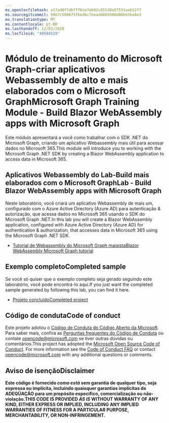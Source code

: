 ```yaml
---
ms.openlocfilehash: a17ad0f7dbff76ce7eb92c85538a57531aab52f7
ms.sourcegitcommit: 5067c508675fbedbc7eead0869308d00b63be8e3
ms.translationtype: MT
ms.contentlocale: pt-BR
ms.lasthandoff: 12/03/2020
ms.locfileid: "49584519"
---
```

# <a name="microsoft-graph-training-module---build-blazor-webassembly-apps-with-microsoft-graph"></a><span data-ttu-id="32ac8-101">Módulo de treinamento do Microsoft Graph-criar aplicativos Webassembly de alto e mais elaborados com o Microsoft Graph</span><span class="sxs-lookup"><span data-stu-id="32ac8-101">Microsoft Graph Training Module - Build Blazor WebAssembly apps with Microsoft Graph</span></span>

<span data-ttu-id="32ac8-102">Este módulo apresentará a você como trabalhar com o SDK .NET do Microsoft Graph, criando um aplicativo Webassembly mais útil para acessar dados no Microsoft 365.</span><span class="sxs-lookup"><span data-stu-id="32ac8-102">This module will introduce you to working with the Microsoft Graph .NET SDK by creating a Blazor WebAssembly application to access data in Microsoft 365.</span></span>

## <a name="lab---build-blazor-webassembly-apps-with-microsoft-graph"></a><span data-ttu-id="32ac8-103">Aplicativos Webassembly do Lab-Build mais elaborados com o Microsoft Graph</span><span class="sxs-lookup"><span data-stu-id="32ac8-103">Lab - Build Blazor WebAssembly apps with Microsoft Graph</span></span>

<span data-ttu-id="32ac8-104">Neste laboratório, você criará um aplicativo Webassembly de mais um, configurado com o Azure Active Directory (Azure AD) para autenticação & autorização, que acessa dados no Microsoft 365 usando o SDK do Microsoft Graph .NET.</span><span class="sxs-lookup"><span data-stu-id="32ac8-104">In this lab you will create a Blazor WebAssembly application, configured with Azure Active Directory (Azure AD) for authentication & authorization, that accesses data in Microsoft 365 using the Microsoft Graph .NET SDK.</span></span>

- [<span data-ttu-id="32ac8-105">Tutorial de Webassembly do Microsoft Graph maisista</span><span class="sxs-lookup"><span data-stu-id="32ac8-105">Blazor WebAssembly Microsoft Graph tutorial</span></span>](https://docs.microsoft.com/graph/tutorials/blazor)

## <a name="completed-sample"></a><span data-ttu-id="32ac8-106">Exemplo completo</span><span class="sxs-lookup"><span data-stu-id="32ac8-106">Completed sample</span></span>

<span data-ttu-id="32ac8-107">Se você só quiser que o exemplo completo seja gerado seguindo este laboratório, você pode encontrá-lo aqui.</span><span class="sxs-lookup"><span data-stu-id="32ac8-107">If you just want the completed sample generated by following this lab, you can find it here.</span></span>

- [<span data-ttu-id="32ac8-108">Projeto concluído</span><span class="sxs-lookup"><span data-stu-id="32ac8-108">Completed project</span></span>](demo)

## <a name="code-of-conduct"></a><span data-ttu-id="32ac8-109">Código de conduta</span><span class="sxs-lookup"><span data-stu-id="32ac8-109">Code of conduct</span></span>

<span data-ttu-id="32ac8-p101">Este projeto adotou o [Código de Conduta do Código Aberto da Microsoft](https://opensource.microsoft.com/codeofconduct/). Para saber mais, confira as [Perguntas frequentes do Código de Conduta](https://opensource.microsoft.com/codeofconduct/faq/) ou contate [opencode@microsoft.com](mailto:opencode@microsoft.com) se tiver outras dúvidas ou comentários.</span><span class="sxs-lookup"><span data-stu-id="32ac8-p101">This project has adopted the [Microsoft Open Source Code of Conduct](https://opensource.microsoft.com/codeofconduct/). For more information see the [Code of Conduct FAQ](https://opensource.microsoft.com/codeofconduct/faq/) or contact [opencode@microsoft.com](mailto:opencode@microsoft.com) with any additional questions or comments.</span></span>

## <a name="disclaimer"></a><span data-ttu-id="32ac8-112">Aviso de isenção</span><span class="sxs-lookup"><span data-stu-id="32ac8-112">Disclaimer</span></span>

<span data-ttu-id="32ac8-113">**Este código é fornecido _como está_ sem garantia de qualquer tipo, seja expressa ou implícita, incluindo quaisquer garantias implícitas de ADEQÜAÇÃO para um propósito específico, comercialização ou não-violação.**</span><span class="sxs-lookup"><span data-stu-id="32ac8-113">**THIS CODE IS PROVIDED _AS IS_ WITHOUT WARRANTY OF ANY KIND, EITHER EXPRESS OR IMPLIED, INCLUDING ANY IMPLIED WARRANTIES OF FITNESS FOR A PARTICULAR PURPOSE, MERCHANTABILITY, OR NON-INFRINGEMENT.**</span></span>

